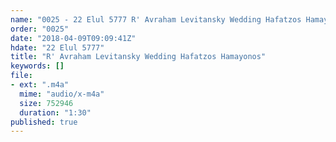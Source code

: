 ```yaml
---
name: "0025 - 22 Elul 5777 R' Avraham Levitansky Wedding Hafatzos Hamayonos"
order: "0025"
date: "2018-04-09T09:09:41Z"
hdate: "22 Elul 5777"
title: "R' Avraham Levitansky Wedding Hafatzos Hamayonos"
keywords: []
file:
- ext: ".m4a"
  mime: "audio/x-m4a"
  size: 752946
  duration: "1:30"
published: true
---
```


